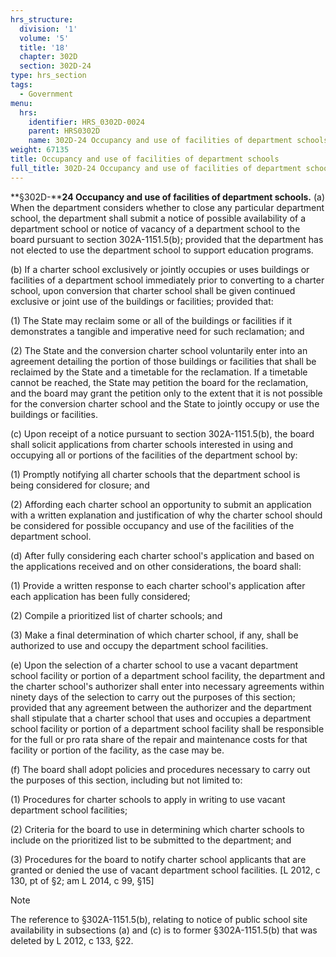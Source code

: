 ```yaml
---
hrs_structure:
  division: '1'
  volume: '5'
  title: '18'
  chapter: 302D
  section: 302D-24
type: hrs_section
tags:
  - Government
menu:
  hrs:
    identifier: HRS_0302D-0024
    parent: HRS0302D
    name: 302D-24 Occupancy and use of facilities of department schools
weight: 67135
title: Occupancy and use of facilities of department schools
full_title: 302D-24 Occupancy and use of facilities of department schools
---
```

**§302D-****24 Occupancy and use of facilities of department schools.** (a) When the department considers whether to close any particular department school, the department shall submit a notice of possible availability of a department school or notice of vacancy of a department school to the board pursuant to section 302A-1151.5(b); provided that the department has not elected to use the department school to support education programs.

(b) If a charter school exclusively or jointly occupies or uses buildings or facilities of a department school immediately prior to converting to a charter school, upon conversion that charter school shall be given continued exclusive or joint use of the buildings or facilities; provided that:

(1) The State may reclaim some or all of the buildings or facilities if it demonstrates a tangible and imperative need for such reclamation; and

(2) The State and the conversion charter school voluntarily enter into an agreement detailing the portion of those buildings or facilities that shall be reclaimed by the State and a timetable for the reclamation. If a timetable cannot be reached, the State may petition the board for the reclamation, and the board may grant the petition only to the extent that it is not possible for the conversion charter school and the State to jointly occupy or use the buildings or facilities.

(c) Upon receipt of a notice pursuant to section 302A-1151.5(b), the board shall solicit applications from charter schools interested in using and occupying all or portions of the facilities of the department school by:

(1) Promptly notifying all charter schools that the department school is being considered for closure; and

(2) Affording each charter school an opportunity to submit an application with a written explanation and justification of why the charter school should be considered for possible occupancy and use of the facilities of the department school.

(d) After fully considering each charter school's application and based on the applications received and on other considerations, the board shall:

(1) Provide a written response to each charter school's application after each application has been fully considered;

(2) Compile a prioritized list of charter schools; and

(3) Make a final determination of which charter school, if any, shall be authorized to use and occupy the department school facilities.

(e) Upon the selection of a charter school to use a vacant department school facility or portion of a department school facility, the department and the charter school's authorizer shall enter into necessary agreements within ninety days of the selection to carry out the purposes of this section; provided that any agreement between the authorizer and the department shall stipulate that a charter school that uses and occupies a department school facility or portion of a department school facility shall be responsible for the full or pro rata share of the repair and maintenance costs for that facility or portion of the facility, as the case may be.

(f) The board shall adopt policies and procedures necessary to carry out the purposes of this section, including but not limited to:

(1) Procedures for charter schools to apply in writing to use vacant department school facilities;

(2) Criteria for the board to use in determining which charter schools to include on the prioritized list to be submitted to the department; and

(3) Procedures for the board to notify charter school applicants that are granted or denied the use of vacant department school facilities. [L 2012, c 130, pt of §2; am L 2014, c 99, §15]

Note

The reference to §302A-1151.5(b), relating to notice of public school site availability in subsections (a) and (c) is to former §302A-1151.5(b) that was deleted by L 2012, c 133, §22.